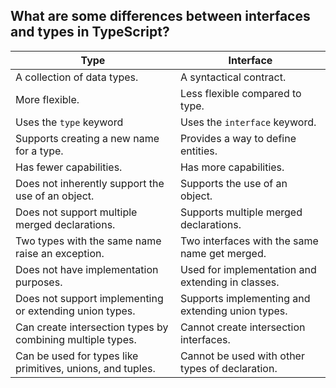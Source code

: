 ## What are some differences between interfaces and types in TypeScript?

| Type | Interface |
|------|-----------|
| A collection of data types. | A syntactical contract. |
| More flexible. | Less flexible compared to type. |
| Uses the `type` keyword | Uses the `interface` keyword. |
| Supports creating a new name for a type. | Provides a way to define entities. |
| Has fewer capabilities. | Has more capabilities. |
| Does not inherently support the use of an object. | Supports the use of an object. |
| Does not support multiple merged declarations. | Supports multiple merged declarations. |
| Two types with the same name raise an exception. | Two interfaces with the same name get merged. |
| Does not have implementation purposes. | Used for implementation and extending in classes. |
| Does not support implementing or extending union types. | Supports implementing and extending union types. |
| Can create intersection types by combining multiple types. | Cannot create intersection interfaces. |
| Can be used for types like primitives, unions, and tuples. | Cannot be used with other types of declaration. |
